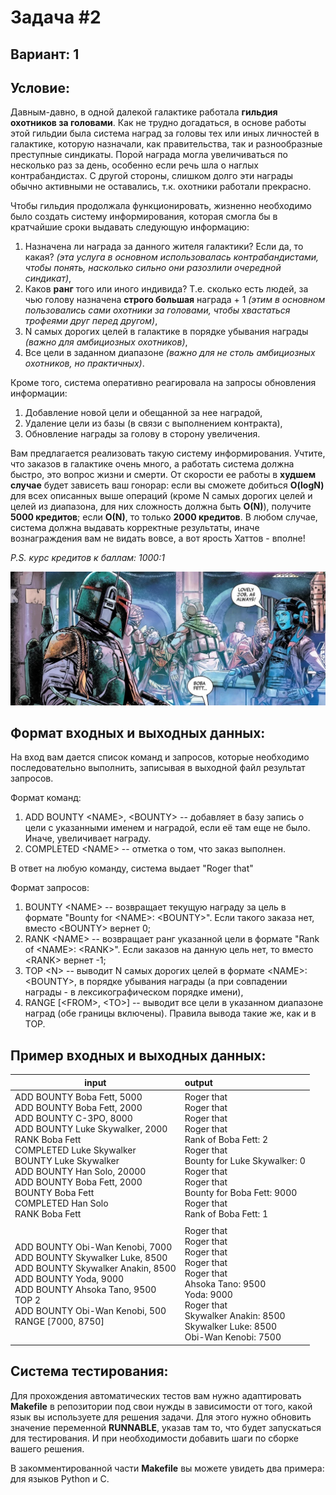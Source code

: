 # Задача #2
## Вариант: 1
## Условие:

Давным-давно, в одной далекой галактике работала **гильдия охотников за головами**. Как не трудно догадаться, в основе 
работы этой гильдии была система наград за головы тех или иных личностей в галактике, которую назначали, как правительства,
так и разнообразные преступные синдикаты. Порой награда могла увеличиваться по несколько раз за день, особенно если речь шла о наглых контрабандистах.
С другой стороны, слишком долго эти награды обычно активными не оставались, т.к. охотники работали прекрасно.

Чтобы гильдия продолжала функционировать, жизненно необходимо было создать систему информирования, которая смогла бы
в кратчайшие сроки выдавать следующую информацию:

1. Назначена ли награда за данного жителя галактики? Если да, то какая? _(эта услуга в основном использовалась контрабандистами, чтобы понять, насколько сильно они разозлили очередной синдикат)_,
2. Каков **ранг** того или иного индивида? Т.е. сколько есть людей, за чью голову назначена **строго большая** награда + 1 _(этим в основном пользовались сами охотники за головами, чтобы хвастаться трофеями друг перед другом)_,
3. N самых дорогих целей в галактике в порядке убывания награды _(важно для амбициозных охотников)_,
4. Все цели в заданном диапазоне _(важно для не столь амбициозных охотников, но практичных)_.

Кроме того, система оперативно реагировала на запросы обновления информации:

1. Добавление новой цели и обещанной за нее наградой,
2. Удаление цели из базы (в связи с выполнением контракта),
3. Обновление награды за голову в сторону увеличения.

Вам предлагается реализовать такую систему информирования. Учтите, что заказов в галактике очень много, а работать система
должна быстро, это вопрос жизни и смерти. От скорости ее работы в **худшем случае** будет зависеть ваш гонорар:
если вы сможете добиться **O(logN)** для всех описанных выше операций (кроме N самых дорогих целей и целей из диапазона,
для них сложность должна быть **O(N)**), получите **5000 кредитов**; если **O(N)**, то только **2000 кредитов**.
В любом случае, система должна выдавать корректные результаты, иначе вознаграждения вам не видать вовсе, а вот ярость Хаттов - вполне!

_P.S. курс кредитов к баллам: 1000:1_

![Возможно самый знаменитый охотник, презирал гильдию](./pictures/boba.png)

## Формат входных и выходных данных:
На вход вам дается список команд и запросов, которые необходимо последовательно выполнить, записывая в выходной файл результат запросов.

Формат команд:

1. ADD BOUNTY \<NAME\>, \<BOUNTY\> -- добавляет в базу запись о цели с указанными именем и наградой, если её там еще не было. Иначе, увеличивает награду.
2. COMPLETED \<NAME\> -- отметка о том, что заказ выполнен.

В ответ на любую команду, система выдает "Roger that"

Формат запросов:

1. BOUNTY \<NAME\> -- возвращает текущую награду за цель в формате "Bounty for \<NAME\>: \<BOUNTY\>". Если такого заказа нет, вместо \<BOUNTY\> вернет 0;
2. RANK \<NAME\> -- возвращает ранг указанной цели в формате "Rank of \<NAME\>: \<RANK\>". Если заказов на данную цель нет, то вместо \<RANK\> вернет -1;
3. TOP \<N\> -- выводит N самых дорогих целей в формате \<NAME\>: \<BOUNTY\>, в порядке убывания награды (а при совпадении награды - в лексикографическом порядке имени),
4. RANGE \[\<FROM\>, \<TO\>\] -- выводит все цели в указанном диапазоне наград (обе границы включены). Правила вывода такие же, как и в TOP. 


## Пример входных и выходных данных:

| input                                                                                                                                                                                                                                                                                                                                                       | output                                                                                                                                                                                                                                                    |
|-------------------------------------------------------------------------------------------------------------------------------------------------------------------------------------------------------------------------------------------------------------------------------------------------------------------------------------------------------------|:----------------------------------------------------------------------------------------------------------------------------------------------------------------------------------------------------------------------------------------------------------|   
| ADD BOUNTY Boba Fett, 5000 <br/> ADD BOUNTY Boba Fett, 2000 <br/> ADD BOUNTY C-3PO, 8000 <br/> ADD BOUNTY Luke Skywalker, 2000 <br/> RANK Boba Fett <br/> COMPLETED Luke Skywalker <br/> BOUNTY Luke Skywalker <br/> ADD BOUNTY Han Solo, 20000 <br/> ADD BOUNTY Boba Fett, 2000 <br/> BOUNTY Boba Fett <br/> COMPLETED Han Solo <br/> RANK Boba Fett <br/> | Roger that<br/> Roger that<br/> Roger that<br/> Roger that<br/> Rank of Boba Fett: 2 <br/> Roger that<br/> Bounty for Luke Skywalker: 0 <br/> Roger that<br/> Roger that<br/> Bounty for Boba Fett: 9000 <br/> Roger that<br/> Rank of Boba Fett: 1 <br/> |
|||
| ADD BOUNTY Obi-Wan Kenobi, 7000 <br/> ADD BOUNTY Skywalker Luke, 8500 <br/> ADD BOUNTY Skywalker Anakin, 8500 <br/> ADD BOUNTY Yoda, 9000 <br/> ADD BOUNTY Ahsoka Tano, 9500 <br/> TOP 2 <br/> ADD BOUNTY Obi-Wan Kenobi, 500 <br/> RANGE [7000, 8750]                                                                                                      | Roger that<br/> Roger that<br/> Roger that<br/> Roger that<br/> Roger that<br/> Ahsoka Tano: 9500 <br/> Yoda: 9000 <br/> Roger that <br/> Skywalker Anakin: 8500 <br/> Skywalker Luke: 8500 <br/> Obi-Wan Kenobi: 7500 <br/>                              |


## Система тестирования:
Для прохождения автоматических тестов вам нужно адаптировать **Makefile** в репозитории под свои нужды в зависимости от того,
какой язык вы используете для решения задачи. Для этого нужно обновить значение переменной **RUNNABLE**, указав там то,
что будет запускаться для тестирования. И при необходимости добавить шаги по сборке вашего решения.

В закомментированной части **Makefile** вы можете увидеть два примера: для языков Python и C.